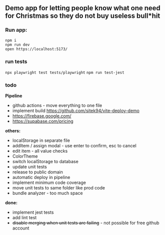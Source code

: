 ## **Demo app for letting people know what one need for Christmas so they do not buy useless bull\*hit**

### **Run app:**

`npm i`  
`npm run dev`  
`open https://localhost:5173/`

### **run tests**

`npx playwright test tests/playwright`
`npm run test-jest`

### **todo**

**Pipeline**

- github actions - move everything to one file
- implement build https://github.com/sitek94/vite-deploy-demo
- https://firebase.google.com/
- https://supabase.com/pricing

**others:**

- localStorage in separate file
- addItem / assign modal - use enter to confirm, esc to cancel
- edit item - all value checks
- ColorTheme
- switch localStorage to database
- update unit tests
- release to public domain
- automatic deploy in pipeline
- implement minimum code coverage
- move unit tests to same folder like prod code
- bundle analyzer - too much space

**done:**

- implement jest tests
- add lint test
- ~~disable merging when unit tests are failing~~ - not possible for free github account
